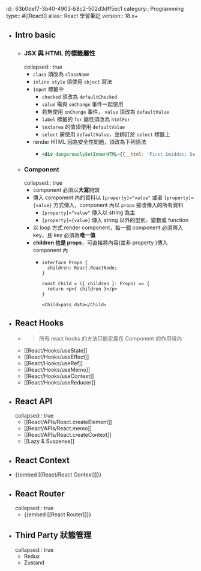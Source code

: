 id:: 63b0def7-3b40-4903-b8c2-502d3dff5ec1
category:: Programming
type:: #[[React]]
alias:: React 學習筆記
version:: 18.x+

- ## Intro basic
	- ### JSX 與 HTML 的標籤屬性
	  collapsed:: true
		- `class` 須改為 `className`
		- `inline style` 須使用 `object` 寫法
		- `Input` 標籤中
			- `checked` 須改為 `defaultChecked`
			- `value` 需與 `onChange` 事件一起使用
			- 若無使用 `onChange` 事件， `value` 須改為 `defaultValue`
			- `label` 標籤的 `for` 屬性須改為 `htmlFor`
			- `textarea` 的值須使用 `defaultValue`
			- `select` 需使用 `defaultValue`，並綁訂於 `select` 標籤上
		- render HTML 因為安全性問題，須改為下列語法
			- ```jsx
			  <div dangerouslySetInnerHTML={{__html: 'First &middot; Second'}}></div>
			  ```
	- ### Component
	  collapsed:: true
		- component 必須以**大寫**開頭
		- 傳入 component 內的資料以 `[property]="value"` 或者 `[property]={value}` 方式傳入，component 內以 `props` 接收傳入的所有資料
			- `[property]="value"` 傳入以 string 為主
			- `[property]={value}` 傳入 string 以外的型別、變數或 function
		- 以 loop 方式 render component，每一個 component 必須帶入 key，且 key 必須為**唯一值**
		- **children 也是 props**，可直接將內容(並非 property )傳入 component 內
			- ```tsx
			  interface Props {
			    children: React.ReactNode;
			  }
			  
			  const Child = ({ children }: Props) => {
			    return <p>{ children }</p>
			  }
			  
			  <Child>pass data</Child>
			  ```
- ## React Hooks
	- > 所有 react hooks 的方法只能定義在 Component 的作用域內
	- [[React/Hooks/useState]]
	- [[React/Hooks/useEffect]]
	- [[React/Hooks/useRef]]
	- [[React/Hooks/useMemo]]
	- [[React/Hooks/useContext]]
	- [[React/Hooks/useReducer]]
- ## React API
  collapsed:: true
	- [[React/APIs/React.createElement]]
	- [[React/APIs/React.memo]]
	- [[React/APIs/React.createContext]]
	- [[Lazy & Suspense]]
- ## React Context
- {{embed [[React/React Context]]}}
- ## React Router
  collapsed:: true
	- {{embed [[React Router]]}}
- ## Third Party 狀態管理
  collapsed:: true
	- Redux
	- Zustand
